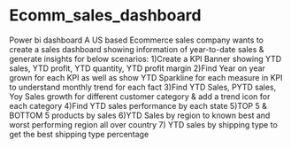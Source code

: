 # Ecomm_sales_dashboard
Power bi dashboard
A US based Ecommerce sales company wants to create a sales dashboard showing information of year-to-date sales & generate insights for below scenarios:
1)Create a KPI Banner showing YTD sales, YTD profit, YTD quantity, YTD profit margin
2)Find Year on year grown for each KPI as well as show YTD Sparkline for each measure in KPI to understand monthly trend for each fact
3)Find YTD Sales, PYTD sales, Yoy Sales growth for different customer category & add a trend icon for each category
4)Find YTD sales performance by each state
5)TOP 5 & BOTTOM 5 products by sales
6)YTD Sales by region to known best and worst performing region all over country
7) YTD sales by shipping type to get the best shipping type percentage

